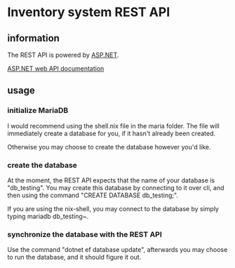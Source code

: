 # Inventory system REST API

## information

The REST API is powered by [ASP.NET](https://dotnet.microsoft.com/en-us/apps/aspnet "Micosoft ASP.NET website").

[ASP.NET web API documentation](https://learn.microsoft.com/en-us/aspnet/core/web-api/?WT.mc_id=dotnet-35129-website&view=aspnetcore-6.0 "Microsoft ASP.NET documentation")


## usage

### initialize MariaDB

I would recommend using the shell.nix file in the maria folder.
The file will immediately create a database for you, if it hasn't already been created.

Otherwise you may choose to create the database however you'd like.

### create the database

At the moment, the REST API expects that the name of your database is "db_testing".
You may create this database by connecting to it over cli, and then using the command "CREATE DATABASE db_testing;".

If you are using the nix-shell, you may connect to the database by simply typing mariadb db_testing~.

### synchronize the database with the REST API

Use the command "dotnet ef database update", afterwards you may choose to run the database, and it should figure it out.
